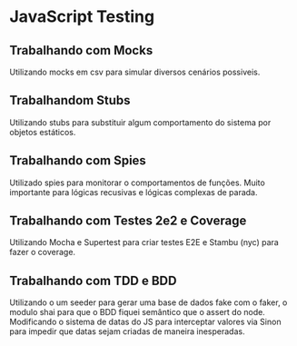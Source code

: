 # JavaScript Testing

## Trabalhando com Mocks

Utilizando mocks em csv para simular diversos cenários possiveis.

## Trabalhandom Stubs

Utilizando stubs para substituir algum comportamento do sistema por objetos estáticos.

## Trabalhando com Spies

Utilizado spies para monitorar o comportamentos de funções. Muito importante para lógicas recusivas e lógicas complexas de parada.

## Trabalhando com Testes 2e2 e Coverage

Utilizando Mocha e Supertest para criar testes E2E e Stambu (nyc) para fazer o coverage.

## Trabalhando com TDD e BDD

Utilizando o um seeder para gerar uma base de dados fake com o faker, o modulo shai para que o BDD fiquei semântico que o assert do node. Modificando o sistema de datas do JS para interceptar valores via Sinon para impedir que datas sejam criadas de maneira inesperadas.
